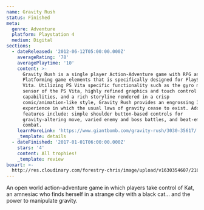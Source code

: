 ```yaml
---
name: Gravity Rush
status: Finished
meta:
  genre: Adventure
  platform: Playstation 4
  medium: Digital
sections:
  - dateReleased: '2012-06-12T05:00:00.000Z'
    averageRating: '78'
    averagePlaytime: '10'
    content: >-
      Gravity Rush is a single player Action-Adventure game with RPG and
      Platforming game elements that is specifically designed for PlayStation
      Vita. Utilizing PS Vita specific functionality such as the gyro motion
      sensor of the PS Vita, highly refined graphics and touch control
      capabilities, and a rich storyline rendered in a crisp
      comic/animation-like style, Gravity Rush provides an engrossing 3D
      experience in which the usual laws of gravity cease to exist. Additional
      features include: simple shoulder button-based controls for
      gravity-altering move, varied enemy and boss battles, and beat-em-up
      combat.
    learnMoreLink: 'https://www.giantbomb.com/gravity-rush/3030-35617/'
    _template: details
  - dateFinished: '2017-01-01T06:00:00.000Z'
    stars: '4'
    content: All trophies!
    _template: review
boxart: >-
  http://res.cloudinary.com/forestry-chris/image/upload/v1630354607/2160624-box_grush_vafkcd.png
---
```

An open world action-adventure game in which players take control of Kat, an amnesiac who finds herself in a strange city with a black cat... and the power to manipulate gravity.
